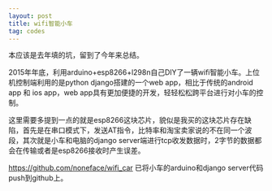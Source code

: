 ```yaml
---
layout: post
title: wifi智能小车
tag: codes
---
```


本应该是去年填的坑，留到了今年来总结。

2015年年底，利用arduino+esp8266+l298n自己DIY了一辆wifi智能小车。上位机控制端利用的是python django搭建的一个web app，相比于传统的android app 和 ios app，web app具有更加便捷的开发，轻轻松松跨平台进行对小车的控制。

这里需要多提到一点的就是esp8266这块芯片，貌似是我买的这块芯片存在缺陷，首先是在串口模式下，发送AT指令，比特率和淘宝卖家说的不在同一个波段，其次就是小车和电脑的django server端进行tcp收发数据时，2字节的数据都会在传输或者是esp8266接收时产生误差。

<a href="https://github.com/noneface/wifi_car">https://github.com/noneface/wifi_car</a>
已将小车的arduino和django server代码push到github上。
